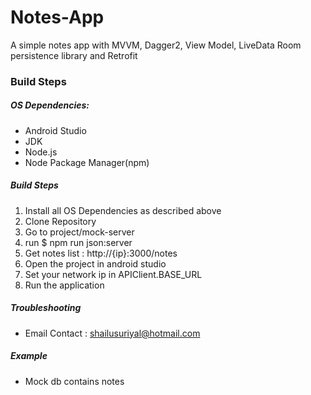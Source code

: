 # Notes-App
A simple notes app with MVVM, Dagger2, View Model, LiveData Room persistence library and Retrofit

### Build Steps


##### OS Dependencies:
* Android Studio
* JDK
* Node.js
* Node Package Manager(npm)

##### Build Steps

1. Install all OS Dependencies as described above
2. Clone Repository
3. Go to project/mock-server
4. run $ npm run json:server
5. Get notes list : http://{ip}:3000/notes
6. Open the project in android studio
7. Set your network ip in APIClient.BASE_URL
8. Run the application

##### Troubleshooting
*  Email Contact : shailusuriyal@hotmail.com

##### Example
* Mock db contains notes


